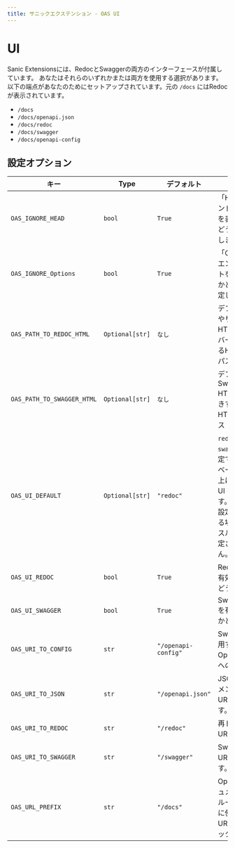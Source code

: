 ```yaml
---
title: サニックエクステンション - OAS UI
---
```


# UI

Sanic Extensionsには、RedocとSwaggerの両方のインターフェースが付属しています。 あなたはそれらのいずれかまたは両方を使用する選択があります。 以下の端点があなたのためにセットアップされています。元の `/docs` にはRedocが表示されています。

- `/docs`
- `/docs/openapi.json`
- `/docs/redoc`
- `/docs/swagger`
- `/docs/openapi-config`

## 設定オプション

| **キー**                     | **Type**        | **デフォルト**           | **降順**                                                                                   |
| -------------------------- | --------------- | ------------------- | ---------------------------------------------------------------------------------------- |
| `OAS_IGNORE_HEAD`          | `bool`          | `True`              | 「HEAD」エンドポイントを表示するかどうかを設定します。                                                            |
| `OAS_IGNORE_Options`       | `bool`          | `True`              | 「OPTIONS」エンドポイントを表示するかどうかを設定します。                                                         |
| `OAS_PATH_TO_REDOC_HTML`   | `Optional[str]` | `なし`                | デフォルトのやり直しのHTMLをオーバーライドするHTMLへのパス                                                        |
| `OAS_PATH_TO_SWAGGER_HTML` | `Optional[str]` | `なし`                | デフォルトの Swagger HTML を上書きするための HTML へのパス                                                  |
| `OAS_UI_DEFAULT`           | `Optional[str]` | `"redoc"`           | `redoc` または `swagger` に設定できます。 ベースルート上に表示する UI を制御します。 `None` に設定されている場合、ベースルートは設定されません。 |
| `OAS_UI_REDOC`             | `bool`          | `True`              | Redoc UI を有効にするかどうか。                                                                     |
| `OAS_UI_SWAGGER`           | `bool`          | `True`              | Swagger UI を有効にするかどうか。                                                                   |
| `OAS_URI_TO_CONFIG`        | `str`           | `"/openapi-config"` | Swagger が使用する OpenAPI 設定への URI パス                                                        |
| `OAS_URI_TO_JSON`          | `str`           | `"/openapi.json"`   | JSON ドキュメントへの URI パスです。                                                                  |
| `OAS_URI_TO_REDOC`         | `str`           | `"/redoc"`          | 再ドックへのURIパス                                                                              |
| `OAS_URI_TO_SWAGGER`       | `str`           | `"/swagger"`        | Swagger への URI パスです。                                                                     |
| `OAS_URL_PREFIX`           | `str`           | `"/docs"`           | OpenAPIドキュメントのブループリントに使用するURLプレフィックス。                                                    |
